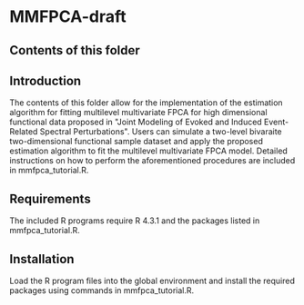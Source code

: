 # MMFPCA-draft

## Contents of this folder



## Introduction

The contents of this folder allow for the implementation of the estimation algorithm for fitting multilevel multivariate FPCA for high dimensional functional data proposed in "Joint Modeling of Evoked and Induced Event-Related Spectral Perturbations". Users can simulate a two-level bivaraite two-dimensional functional sample dataset and apply the proposed estimation algorithm to fit the multilevel multivariate FPCA model. Detailed instructions on how to perform the aforementioned procedures are included in mmfpca_tutorial.R.

## Requirements

The included R programs require R 4.3.1 and the packages listed in mmfpca_tutorial.R.

## Installation

Load the R program files into the global environment and install the required packages using commands in mmfpca_tutorial.R.
